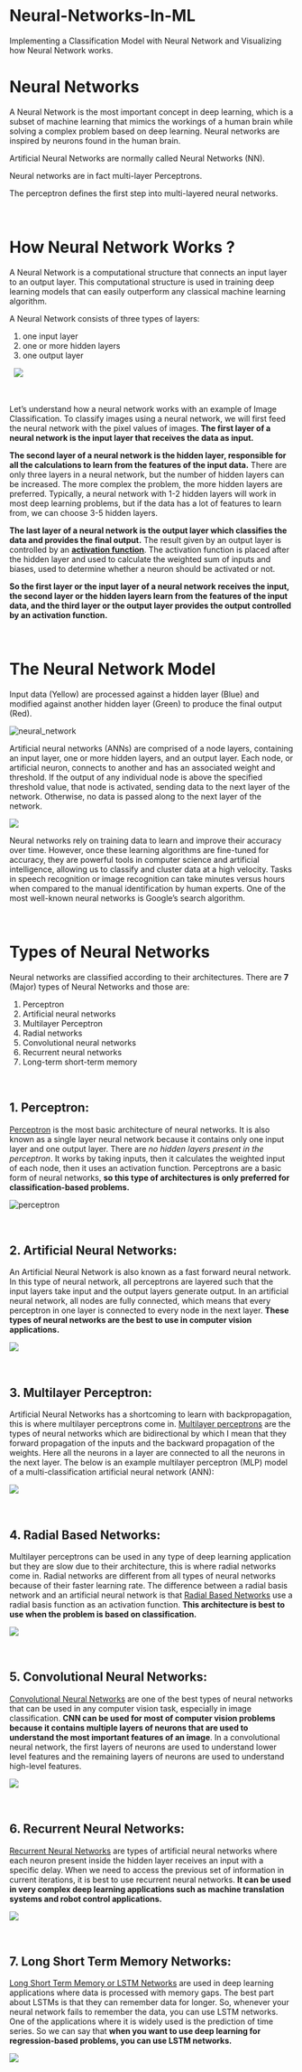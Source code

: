 # Neural-Networks-In-ML
Implementing a Classification Model with Neural Network and Visualizing how Neural Network works.

# Neural Networks

A Neural Network is the most important concept in deep learning, which is a subset of machine learning that mimics the workings of a human brain while solving a complex problem based on deep learning. Neural networks are inspired by neurons found in the human brain.

Artificial Neural Networks are normally called Neural Networks (NN).

Neural networks are in fact multi-layer Perceptrons.

The perceptron defines the first step into multi-layered neural networks.  

&nbsp;

# How Neural Network Works ?

A Neural Network is a computational structure that connects an input layer to an output layer. This computational structure is used in training deep learning models that can easily outperform any classical machine learning algorithm.

A Neural Network consists of three types of layers:
&nbsp;
1. one input layer
2. one or more hidden layers
3. one output layer

&nbsp;
![](https://i0.wp.com/thecleverprogrammer.com/wp-content/uploads/2022/01/input-hidden-and-output-layer.png?resize=768%2C562&ssl=1)

&nbsp;

Let’s understand how a neural network works with an example of Image Classification. To classify images using a neural network, we will first feed the neural network with the pixel values of images. **The first layer of a neural network is the input layer that receives the data as input.**

**The second layer of a neural network is the hidden layer, responsible for all the calculations to learn from the features of the input data.** There are only three layers in a neural network, but the number of hidden layers can be increased. The more complex the problem, the more hidden layers are preferred. Typically, a neural network with 1-2 hidden layers will work in most deep learning problems, but if the data has a lot of features to learn from, we can choose 3-5 hidden layers.

**The last layer of a neural network is the output layer which classifies the data and provides the final output.** The result given by an output layer is controlled by an [**activation function**](https://github.com/ArshadSheik/Neural-Networks-In-ML/blob/master/Activation%20Functions/README.md). The activation function is placed after the hidden layer and used to calculate the weighted sum of inputs and biases, used to determine whether a neuron should be activated or not.

**So the first layer or the input layer of a neural network receives the input, the second layer or the hidden layers learn from the features of the input data, and the third layer or the output layer provides the output controlled by an activation function.**

&nbsp;

# The Neural Network Model

Input data (Yellow) are processed against a hidden layer (Blue) and modified against another hidden layer (Green) to produce the final output (Red).

![neural_network](https://www.w3schools.com/ai/img_neural_networks.jpg)

Artificial neural networks (ANNs) are comprised of a node layers, containing an input layer, one or more hidden layers, and an output layer. Each node, or artificial neuron, connects to another and has an associated weight and threshold. If the output of any individual node is above the specified threshold value, that node is activated, sending data to the next layer of the network. Otherwise, no data is passed along to the next layer of the network.

![](https://1.cms.s81c.com/sites/default/files/2021-01-06/ICLH_Diagram_Batch_01_03-DeepNeuralNetwork-WHITEBG.png)

Neural networks rely on training data to learn and improve their accuracy over time. However, once these learning algorithms are fine-tuned for accuracy, they are powerful tools in computer science and artificial intelligence, allowing us to classify and cluster data at a high velocity. Tasks in speech recognition or image recognition can take minutes versus hours when compared to the manual identification by human experts. One of the most well-known neural networks is Google’s search algorithm.   

&nbsp;
&nbsp;

# Types of Neural Networks

Neural networks are classified according to their architectures. There are **7** (Major) types of Neural Networks and those are:

1. Perceptron
2. Artificial neural networks
3. Multilayer Perceptron
4. Radial networks
5. Convolutional neural networks
6. Recurrent neural networks
7. Long-term short-term memory

&nbsp;

## 1. Perceptron:

[Perceptron](https://towardsdatascience.com/perceptron-learning-algorithm-d5db0deab975) is the most basic architecture of neural networks. It is also known as a single layer neural network because it contains only one input layer and one output layer. There are *no hidden layers present in the perceptron*. It works by taking inputs, then it calculates the weighted input of each node, then it uses an activation function. Perceptrons are a basic form of neural networks, **so this type of architectures is only preferred for classification-based problems.**

![perceptron](https://miro.medium.com/max/1400/1*Fyapb-JRFJ-VtnLYLLXCwg.png)


&nbsp;


## 2. Artificial Neural Networks:

An Artificial Neural Network is also known as a fast forward neural network. In this type of neural network, all perceptrons are layered such that the input layers take input and the output layers generate output. In an artificial neural network, all nodes are fully connected, which means that every perceptron in one layer is connected to every node in the next layer. **These types of neural networks are the best to use in computer vision applications.**

![](https://www.smartsheet.com/sites/default/files/IC-simplified-artificial-neural-networks-corrected.svg)


&nbsp;


## 3. Multilayer Perceptron:

Artificial Neural Networks has a shortcoming to learn with backpropagation, this is where multilayer perceptrons come in. [Multilayer perceptrons](https://towardsdatascience.com/multilayer-perceptron-explained-with-a-real-life-example-and-python-code-sentiment-analysis-cb408ee93141) are the types of neural networks which are bidirectional by which I mean that they forward propagation of the inputs and the backward propagation of the weights. Here all the neurons in a layer are connected to all the neurons in the next layer. The below is an example multilayer perceptron (MLP) model of a multi-classification artificial neural network (ANN):

![](https://miro.medium.com/max/1400/1*tYQrcNF2rPAETvzpqGX0PA.png)


&nbsp;


## 4. Radial Based Networks:

Multilayer perceptrons can be used in any type of deep learning application but they are slow due to their architecture, this is where radial networks come in. Radial networks are different from all types of neural networks because of their faster learning rate. The difference between a radial basis network and an artificial neural network is that [Radial Based Networks](https://towardsdatascience.com/radial-basis-functions-neural-networks-all-we-need-to-know-9a88cc053448) use a radial basis function as an activation function. **This architecture is best to use when the problem is based on classification.**

![](https://chrisjmccormick.files.wordpress.com/2013/08/architecture_simple2.png)


&nbsp;


## 5. Convolutional Neural Networks:

[Convolutional Neural Networks](https://towardsdatascience.com/a-comprehensive-guide-to-convolutional-neural-networks-the-eli5-way-3bd2b1164a53) are one of the best types of neural networks that can be used in any computer vision task, especially in image classification. **CNN can be used for most of computer vision problems because it contains multiple layers of neurons that are used to understand the most important features of an image**. In a convolutional neural network, the first layers of neurons are used to understand lower level features and the remaining layers of neurons are used to understand high-level features.

![](https://miro.medium.com/max/1400/1*uAeANQIOQPqWZnnuH-VEyw.jpeg)


&nbsp;


## 6. Recurrent Neural Networks:

[Recurrent Neural Networks](https://towardsdatascience.com/introducing-recurrent-neural-networks-f359653d7020) are types of artificial neural networks where each neuron present inside the hidden layer receives an input with a specific delay. When we need to access the previous set of information in current iterations, it is best to use recurrent neural networks. **It can be used in very complex deep learning applications such as machine translation systems and robot control applications.**

![](https://miro.medium.com/max/1400/1*3ltsv1uzGR6UBjZ6CUs04A.jpeg)


&nbsp;


## 7. Long Short Term Memory Networks:

[Long Short Term Memory or LSTM Networks](https://towardsdatascience.com/lstm-recurrent-neural-networks-how-to-teach-a-network-to-remember-the-past-55e54c2ff22e) are used in deep learning applications where data is processed with memory gaps. The best part about LSTMs is that they can remember data for longer. So, whenever your neural network fails to remember the data, you can use LSTM networks. One of the applications where it is widely used is the prediction of time series. So we can say that **when you want to use deep learning for regression-based problems, you can use LSTM networks.**

![](https://miro.medium.com/max/1400/1*7cMfenu76BZCzdKWCfBABA.png)
